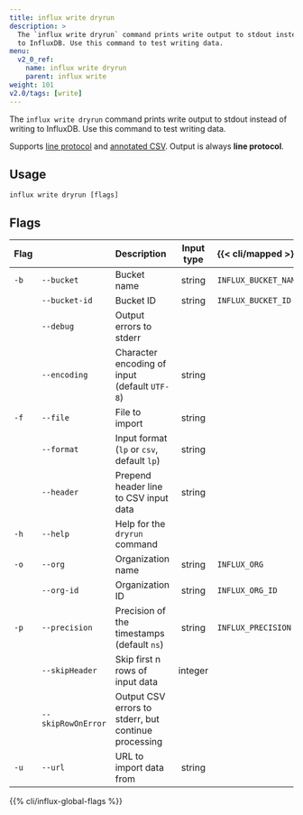 ```yaml
---
title: influx write dryrun
description: >
  The `influx write dryrun` command prints write output to stdout instead of writing
  to InfluxDB. Use this command to test writing data.
menu:
  v2_0_ref:
    name: influx write dryrun
    parent: influx write
weight: 101
v2.0/tags: [write]
---
```


The `influx write dryrun` command prints write output to stdout instead of writing
to InfluxDB. Use this command to test writing data.

Supports [line protocol](/v2.0/reference/syntax/line-protocol) and
[annotated CSV](/v2.0/reference/syntax/annotated-csv).
Output is always **line protocol**.

## Usage
```
influx write dryrun [flags]
```

## Flags
| Flag |                    | Description                                          | Input type | {{< cli/mapped >}}   |
|:---- |:---                |:-----------                                          |:----------:|:------------------   |
| `-b` | `--bucket`         | Bucket name                                          | string     | `INFLUX_BUCKET_NAME` |
|      | `--bucket-id`      | Bucket ID                                            | string     | `INFLUX_BUCKET_ID`   |
|      | `--debug`          | Output errors to stderr                              |            |                      |
|      | `--encoding`       | Character encoding of input (default `UTF-8`)        | string     |                      |
| `-f` | `--file`           | File to import                                       | string     |                      |
|      | `--format`         | Input format (`lp` or `csv`, default `lp`)           | string     |                      |
|      | `--header`         | Prepend header line to CSV input data                | string     |                      |
| `-h` | `--help`           | Help for the `dryrun` command                        |            |                      |
| `-o` | `--org`            | Organization name                                    | string     | `INFLUX_ORG`         |
|      | `--org-id`         | Organization ID                                      | string     | `INFLUX_ORG_ID`      |
| `-p` | `--precision`      | Precision of the timestamps (default `ns`)           | string     | `INFLUX_PRECISION`   |
|      | `--skipHeader`     | Skip first n rows of input data                      | integer    |                      |
|      | `--skipRowOnError` | Output CSV errors to stderr, but continue processing |            |                      |
| `-u` | `--url`            | URL to import data from                              | string     |                      |

{{% cli/influx-global-flags %}}
